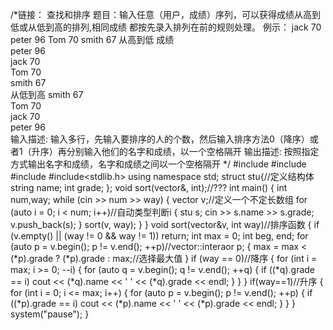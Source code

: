 /*链接：
查找和排序
题目：输入任意（用户，成绩）序列，可以获得成绩从高到低或从低到高的排列,相同成绩
      都按先录入排列在前的规则处理。
   例示：
   jack      70
   peter     96
   Tom       70
   smith     67
   从高到低  成绩            
   peter     96    
   jack      70    
   Tom       70    
   smith     67    
   从低到高
   smith     67  
   Tom       70    
   jack      70    
   peter     96      
输入描述:
输入多行，先输入要排序的人的个数，然后输入排序方法0（降序）或者1（升序）再分别输入他们的名字和成绩，以一个空格隔开
输出描述:
按照指定方式输出名字和成绩，名字和成绩之间以一个空格隔开
*/
#include<iostream>
#include<string>
#include<vector>
#include<stdlib.h>
using namespace std;
struct stu{//定义结构体
	string name;
	int grade;
};
void sort(vector<stu>&, int);//???
int main()
{
	int num,way;
	while (cin >> num >> way)
	{
		vector<stu> v;//定义一个不定长数组
		for (auto i = 0; i < num; i++)//自动类型判断i
		{
			stu s;
			cin >> s.name >> s.grade;
			v.push_back(s);
		}
		sort(v, way);
	}
}
void sort(vector<stu>&v, int way)//排序函数
{
	if (v.empty() || (way != 0 && way != 1))
		return;
	int max = 0; int beg, end;
	for (auto p = v.begin(); p != v.end(); ++p)//vector<stu>::interaor p;
	{
		max = max < (*p).grade ? (*p).grade : max;//选择最大值
	}
	if (way == 0)//降序
	{
		for (int i = max; i >= 0; --i)
		{
			for (auto q = v.begin(); q != v.end(); ++q)
			{
				if ((*q).grade == i)
					cout << (*q).name << ' ' << (*q).grade << endl;
			}
		}
	}
	if(way==1)//升序
	{
		for (int i = 0; i <= max; i++)
		{
			for (auto p = v.begin(); p != v.end(); ++p)
			{
				if ((*p).grade == i)
					cout << (*p).name << ' ' << (*p).grade << endl;
			}
		}
	}
	system("pause");
}
